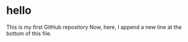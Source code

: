 # hello
This is my first GitHub repository
Now, here, I append a new line at the bottom of this file.
